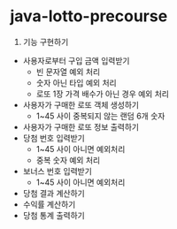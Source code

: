 # java-lotto-precourse
1. 기능 구현하기
- 사용자로부터 구입 금액 입력받기
  - 빈 문자열 예외 처리
  - 숫자 아닌 타입 예외 처리
  - 로또 1장 가격 배수가 아닌 경우 예외 처리
- 사용자가 구매한 로또 객체 생성하기
  - 1~45 사이 중복되지 않는 랜덤 6개 숫자
- 사용자가 구매한 로또 정보 출력하기
- 당첨 번호 입력받기
  - 1~45 사이 아니면 예외처리
  - 중복 숫자 예외 처리 
- 보너스 번호 입력받기
  - 1~45 사이 아니면 예외처리
- 당첨 결과 계산하기
- 수익률 계산하기
- 당첨 통계 출력하기